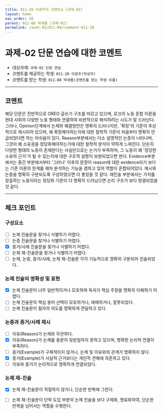 ```yaml
---
title: 011-20 이광주의 코멘트a (과제-02) 
layout: home
nav_order: 20
parent: 011-08 박새봄 (과제-02)
permalink: /asmt-02/011-08/comment-011-20
---
```


# 과제-02 단문 연습에 대한 코멘트

- 대상과제: `과제-02 단문 연습`
- 코멘트를 제공하는 학생: `011-20 이광주(작성자)` 
- 코멘트를 받는 학생: `011-08 박새봄(코멘트를 받는 학생 이름)` 

---

## 코멘트
해당 단문은 전반적으로 OREO 글쓰기 구조를 따르고 있으며, 로크의 노동 혼합 이론을 현대 사회의 다양한 노동 형태와 연결하여 비판적으로 해석하려는 시도가 잘 드러난다. 그러나, Opinion단계에서 논제와 해결방안은 명확히 드러나지만, '확장'의 기준이 추상적으로 제시되어 있으며, 왜 확장해야하는지에 대한 철학적 기준이 처음부터 명확히 언급되었다면 하는 아쉬움이 있다. Reason부분에서는 다소 설명적인 논증이 나타나며, 그것이 왜 소유권을 정당화해야하는가에 대한 철학적 분석이 약하게 느껴진다. 단순히 다양한 형태의 노동이 존재한다는 사실만으로는 논거가 부족하며, 그 노동이 왜 '정당한 소유의 근거'가 될 수 있는지에 대한 구조적 설명이 보완되었으면 한다. Evidence부분에서는 중간 부분에서부터 '그러나' 이후의 문장이 reason에 대한 evidence라기 보다는 기존 이론의 한계를 재차 분석하는 기능을 겸하고 있어 역할이 혼합되어있다. 예시와 논증을 명확히 구분되도록 구성하였으면 더 좋았을 것 같다. 재진술 부분에서는 가치를 창출하는 노동이라는 정당화 기준이 더 명확히 드러났으면 논리 구조가 보다 완결되었을 것 같다. 

---

## 체크 포인트

### **구성요소**
- [ ] 논제 진술문을 찾거나 식별하기 어렵다.
- [ ] 논증 진술문을 찾거나 식별하기 어렵다.
- [x] 증거/사례 진술문을 찾거나 식별하기 어렵다.
- [ ] 논제 재-진술문을 찾거나 식별하기 어렵다.
- [ ] 논제, 논증, 증거/사례, 논제 재-진술문 각각 기능적으로 명확히 구분되어 진술되었다.

### **논제 진술의 명확성 및 표현**  
- [x] 논제 진술문이 너무 일반적이거나 모호하여 독자가 핵심 주장을 명확히 이해하기 어렵다.  
- [ ] 논제 진술문의 핵심 용어 선택이 모호하거나, 애매하거나, 잘못되었다.  
- [ ] 논제 진술문이 필자의 의도를 명확하게 전달하고 있다.  

### **논증과 증거/사례 제시**  
- [ ] 이유(Reason)가 논제와 무관하다.
- [x] 이유(Reason)가 논제를 충분히 뒷받침하지 못하고 있으며, 명확한 논리적 연결이 부족하다.  
- [ ] 증거(Example)가 구체적이지 않거나, 논제 및 이유와의 관계가 명확하지 않다. 
- [x] 증거(Example)가 사실적 근거보다는 개인적 견해에 의존하고 있다.  
- [ ] 이유와 증거가 논리적으로 명확하게 연결되었다.  

### **논제 재-진술**  
- [x] 논제 재-진술문이 적절하지 않거나, 단순한 반복에 그친다.   
- [ ] 논제 재-진술문이 단락 도입 부분의 논제 진술을 보다 구체화, 명료화하여, 단순한 반복을 넘어서는 역할을 수행한다.  


